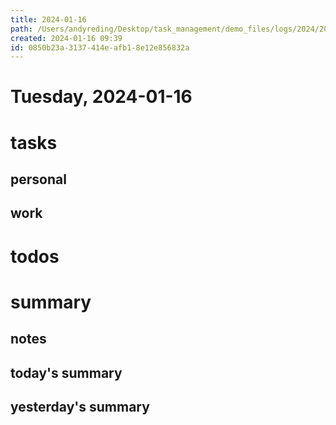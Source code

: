 ```yaml
---
title: 2024-01-16
path: /Users/andyreding/Desktop/task_management/demo_files/logs/2024/2024-01-16.md
created: 2024-01-16 09:39
id: 0850b23a-3137-414e-afb1-8e12e856832a
---
```


# Tuesday, 2024-01-16

# tasks

## personal


## work




# todos



# summary

## notes

## today's summary

## yesterday's summary

